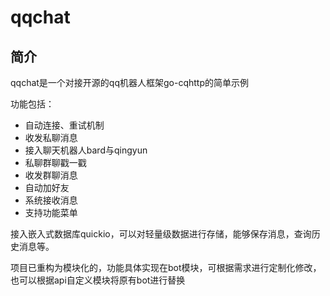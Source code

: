 # qqchat
## 简介
qqchat是一个对接开源的qq机器人框架go-cqhttp的简单示例

功能包括：

* 自动连接、重试机制
* 收发私聊消息
* 接入聊天机器人bard与qingyun
* 私聊群聊戳一戳
* 收发群聊消息
* 自动加好友
* 系统接收消息
* 支持功能菜单

接入嵌入式数据库quickio，可以对轻量级数据进行存储，能够保存消息，查询历史消息等。

项目已重构为模块化的，功能具体实现在bot模块，可根据需求进行定制化修改，也可以根据api自定义模块将原有bot进行替换